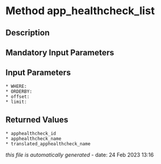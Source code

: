 # Method app_healthcheck_list

## Description
	

## Mandatory Input Parameters

## Input Parameters
	* WHERE:
	* ORDERBY:
	* offset:
	* limit:

## Returned Values
	* apphealthcheck_id
	* apphealthcheck_name
	* translated_apphealthcheck_name


*this file is automatically generated* - date: 24 Feb 2023 13:16